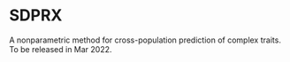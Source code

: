# SDPRX
A nonparametric method for cross-population prediction of complex traits. To be released in Mar 2022.
